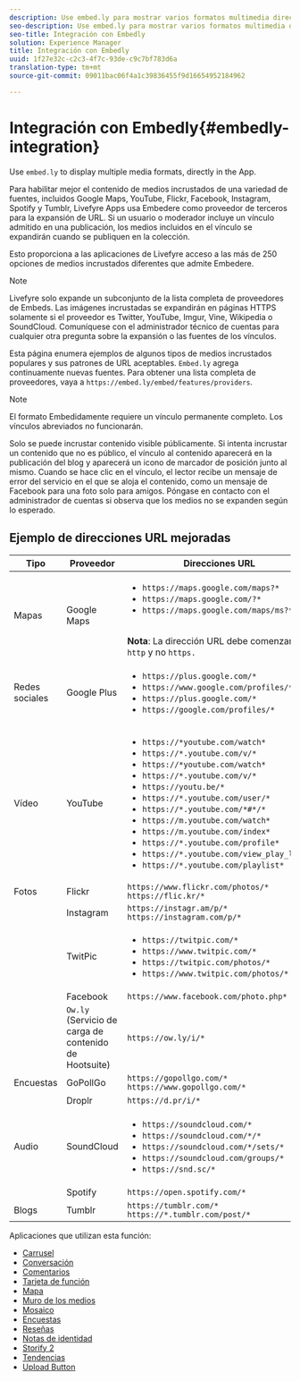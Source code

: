 ```yaml
---
description: Use embed.ly para mostrar varios formatos multimedia directamente en la aplicación.
seo-description: Use embed.ly para mostrar varios formatos multimedia directamente en la aplicación.
seo-title: Integración con Embedly
solution: Experience Manager
title: Integración con Embedly
uuid: 1f27e32c-c2c3-4f7c-93de-c9c7bf783d6a
translation-type: tm+mt
source-git-commit: 09011bac06f4a1c39836455f9d16654952184962

---
```



# Integración con Embedly{#embedly-integration}

Use `embed.ly` to display multiple media formats, directly in the App.

Para habilitar mejor el contenido de medios incrustados de una variedad de fuentes, incluidos Google Maps, YouTube, Flickr, Facebook, Instagram, Spotify y Tumblr, Livefyre Apps usa Embedere como proveedor de terceros para la expansión de URL. Si un usuario o moderador incluye un vínculo admitido en una publicación, los medios incluidos en el vínculo se expandirán cuando se publiquen en la colección.

Esto proporciona a las aplicaciones de Livefyre acceso a las más de 250 opciones de medios incrustados diferentes que admite Embedere.

>[!NOTE]
>
>Livefyre solo expande un subconjunto de la lista completa de proveedores de Embeds. Las imágenes incrustadas se expandirán en páginas HTTPS solamente si el proveedor es Twitter, YouTube, Imgur, Vine, Wikipedia o SoundCloud. Comuníquese con el administrador técnico de cuentas para cualquier otra pregunta sobre la expansión o las fuentes de los vínculos.

Esta página enumera ejemplos de algunos tipos de medios incrustados populares y sus patrones de URL aceptables. `Embed.ly` agrega continuamente nuevas fuentes. Para obtener una lista completa de proveedores, vaya a `https://embed.ly/embed/features/providers`.

>[!NOTE]
>
>El formato Embedidamente requiere un vínculo permanente completo. Los vínculos abreviados no funcionarán.

Solo se puede incrustar contenido visible públicamente. Si intenta incrustar un contenido que no es público, el vínculo al contenido aparecerá en la publicación del blog y aparecerá un icono de marcador de posición junto al mismo. Cuando se hace clic en el vínculo, el lector recibe un mensaje de error del servicio en el que se aloja el contenido, como un mensaje de Facebook para una foto solo para amigos. Póngase en contacto con el administrador de cuentas si observa que los medios no se expanden según lo esperado.

## Ejemplo de direcciones URL mejoradas

| Tipo | Proveedor | Direcciones URL |
|--- |--- |--- |
| Mapas | Google Maps | <ul><li>`https://maps.google.com/maps?*`</li><li>`https://maps.google.com/?*`</li><li>`https://maps.google.com/maps/ms?*`</li></ul><br>**Nota**: La dirección URL debe comenzar por `http` y no `https.` |
| Redes sociales | Google Plus | <ul><li>`https://plus.google.com/*`</li><li>`https://www.google.com/profiles/*`</li><li> `https://plus.google.com/*`</li><li>`https://google.com/profiles/*`</li></ul> |
| Vídeo | YouTube | <ul><li>`https://*youtube.com/watch*`</li><li> `https://*.youtube.com/v/*`</li><li>`https://*youtube.com/watch*` </li><li>`https://*.youtube.com/v/*`</li><li>`https://youtu.be/*`</li><li>`https://*.youtube.com/user/*` </li><li>`https://*.youtube.com/*#*/*`</li><li>`https://m.youtube.com/watch*`</li><li>`https://m.youtube.com/index*`</li><li>`https://*.youtube.com/profile*`</li><li>`https://*.youtube.com/view_play_list*`</li><li>`https://*.youtube.com/playlist*`</li></ul> |
| Fotos | Flickr | `https://www.flickr.com/photos/*`<br>`https://flic.kr/*` |
|  | Instagram | `https://instagr.am/p/*`<br>`https://instagram.com/p/*` |
|  | TwitPic | <ul><li>`https://twitpic.com/*`</li><li>`https://www.twitpic.com/*`</li><li>`https://twitpic.com/photos/*`</li><li>`https://www.twitpic.com/photos/*`</li></ul> |
|  | Facebook | `https://www.facebook.com/photo.php*` |
|  | `Ow.ly` (Servicio de carga de contenido de Hootsuite) | `https://ow.ly/i/*` |
| Encuestas | GoPollGo | `https://gopollgo.com/*`<br>`https://www.gopollgo.com/*` |
|  | Droplr | `https://d.pr/i/*` |
| Audio | SoundCloud | <ul><li>`https://soundcloud.com/*`</li><li>`https://soundcloud.com/*/*` </li><li>`https://soundcloud.com/*/sets/*` </li><li>`https://soundcloud.com/groups/*` </li><li>`https://snd.sc/*`</li></ul> |
|  | Spotify | `https://open.spotify.com/*` |
| Blogs | Tumblr | `https://tumblr.com/*`<br>`https://*.tumblr.com/post/*` |

Aplicaciones que utilizan esta función:

* [Carrusel](/help/using/c-about-apps/c-carousel-app/c-carousel-app.md#c_carousel_app)
* [Conversación](/help/using/c-about-apps/c-chat-app/c-chat-app.md#c_chat_app)
* [Comentarios](/help/using/c-about-apps/c-comments/c-comments.md)
* [Tarjeta de función](/help/using/c-about-apps/c-feature-card-app/c-feature-card-app.md#c_feature_card_app)
* [Mapa](/help/using/c-about-apps/c-map-app/c-map-app.md#c_map_app)
* [Muro de los medios](/help/using/c-about-apps/c-media-wall-app/c-media-wall-app.md#c_media_wall_app)
* [Mosaico](/help/using/c-about-apps/c-mosaic-app/c-mosaic-app.md#c_mosaic_app)
* [Encuestas](/help/using/c-about-apps/c-polls-app/c-polls-app.md#c_polls_app)
* [Reseñas](/help/using/c-about-apps/c-reviews-app/c-reviews-app.md#c_reviews_app)
* [Notas de identidad](/help/using/c-about-apps/c-sidenotes-app/c-sidenotes-app.md#c_sidenotes_app)
* [Storify 2](/help/using/c-about-apps/c-storify2/c-storify2.md#c_storify2)
* [Tendencias](/help/using/c-about-apps/c-trending-app/c-trending-app.md#c_trending_app)
* [Upload Button](/help/using/c-about-apps/c-upload-button-app/c-upload-button-app.md#c_upload_button_app)

